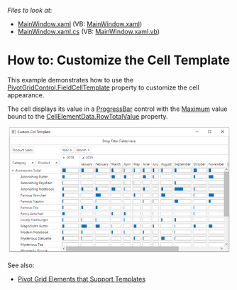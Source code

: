 <!-- default file list -->
*Files to look at*:

* [MainWindow.xaml](./CS/HowToCellTemplate/MainWindow.xaml) (VB: [MainWindow.xaml](./VB/HowToCellTemplate/MainWindow.xaml))
* [MainWindow.xaml.cs](./CS/HowToCellTemplate/MainWindow.xaml.cs) (VB: [MainWindow.xaml.vb](./VB/HowToCellTemplate/MainWindow.xaml.vb))
<!-- default file list end -->
# How to: Customize the Cell Template


This example demonstrates how to use the [PivotGridControl.FieldCellTemplate](https://docs.devexpress.com/WPF/DevExpress.Xpf.PivotGrid.PivotGridControl.FieldCellTemplate) property to customize the cell appearance.

The cell displays its value in a [ProgressBar](https://docs.microsoft.com/en-us/dotnet/api/system.windows.controls.progressbar) control with the [Maximum](https://docs.microsoft.com/en-us/dotnet/api/system.windows.controls.primitives.rangebase.maximum) value bound to the [CellElementData.RowTotalValue](https://docs.devexpress.com/WPF/DevExpress.Xpf.PivotGrid.CellElementData.RowTotalValue) property.



![screenshot](/images/screenshot.png)

See also:

* [Pivot Grid Elements that Support Templates](https://docs.devexpress.com/WPF/8400)